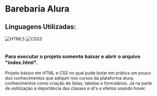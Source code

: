 # Barebaria Alura

## Linguagens Utilizadas:

<div style="display: inline_block">
  <img align="center" alt="HTML5" src="https://img.shields.io/badge/HTML5-E34F26?style=for-the-badge&logo=html5&logoColor=white" />
  <img align="center" alt="CSS3" src="https://img.shields.io/badge/CSS3-1572B6?style=for-the-badge&logo=css3&logoColor=white" />
</div></br>

### Para executar o projeto somente baixar e abrir o arquivo "index.html".

Projeto básico em HTML e CSS no qual pude botar em prática um pouco dos conhecimentos que adiquiri nos cursos da plataforma alura, conhecimentos como criação de listas, tabelas e formulários. Já na parte de estilização a importância das classes e id's e efeitos usando hover.
